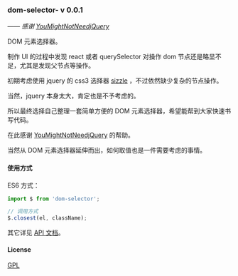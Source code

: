 
### dom-selector-  v 0.0.1

*—— 感谢 [YouMightNotNeedjQuery](http://YouMightNotNeedjQuery.com)*

DOM 元素选择器。

制作 UI 的过程中发现 react 或者 querySelector 对操作 dom 节点还是略显不足，尤其是发现父节点等操作。

初期考虑使用 jquery 的 css3 选择器 [sizzle](https://github.com/jquery/sizzle) ，不过依然缺少复杂的节点操作。

当然，jquery 本身太大，肯定也是不予考虑的。

所以最终选择自己整理一套简单方便的 DOM 元素选择器，希望能帮到大家快速书写代码。

在此感谢 [YouMightNotNeedjQuery](http://YouMightNotNeedjQuery.com) 的帮助。



当然从 DOM 元素选择器延伸而出，如何取值也是一件需要考虑的事情。

#### 使用方式

ES6 方式：

```javascript
import $ from 'dom-selector';

// 调用方式
$.closest(el, className);
```

其它详见 [API 文档](https://github.com/ecidi/dom-selector/blob/v0.0.1/API.md)。

#### License

[GPL](https://tldrlegal.com/license/gnu-general-public-license-v2)







